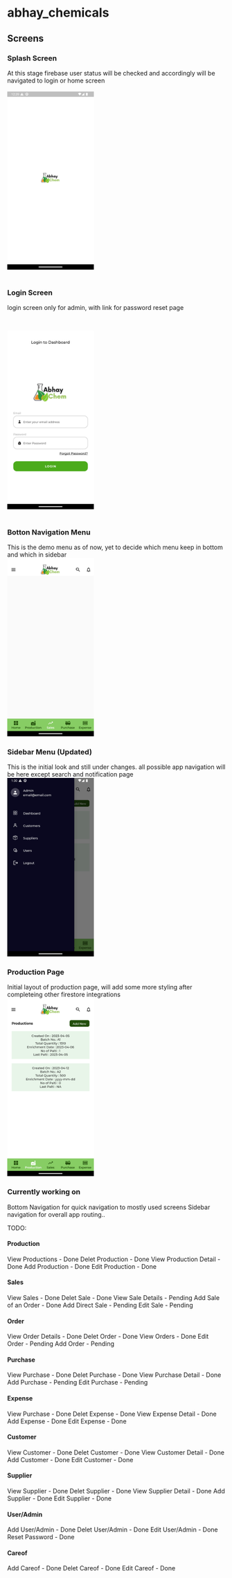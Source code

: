 # abhay_chemicals

## Screens

### Splash Screen

At this stage firebase user status will be checked and accordingly will be navigated to login or home screen
</br></br>
<img src="./screenshots/splash.png" width="200">
</br></br>

### Login Screen

login screen only for admin, with link for password reset page

</br>

<img src="./screenshots/login.png" width="200"></br></br>

### Botton Navigation Menu

This is the demo menu as of now, yet to decide which menu keep in bottom and which in sidebar
</br>
<img src="./screenshots/bottombar.png" width="200">

### Sidebar Menu (Updated)

This is the initial look and still under changes. all possible app navigation will be here except search and notification page
<br>
<img src="./screenshots/Sidebar2.png" width="200">

### Production Page

Initial layout of production page, will add some more styling after completeing other firestore integrations
<br>
<img src="./screenshots/production.png" width="200">

### Currently working on

Bottom Navigation for quick navigation to mostly used screens
Sidebar navigation for overall app routing..

TODO:

#### Production

View Productions - Done
Delet Production - Done
View Production Detail - Done
Add Production - Done
Edit Production - Done

#### Sales

View Sales - Done
Delet Sale - Done
View Sale Details - Pending
Add Sale of an Order - Done
Add Direct Sale - Pending
Edit Sale - Pending

#### Order

View Order Details - Done
Delet Order - Done
View Orders - Done
Edit Order - Pending
Add Order - Pending

#### Purchase

View Purchase - Done
Delet Purchase - Done
View Purchase Detail - Done
Add Purchase - Pending
Edit Purchase - Pending

#### Expense

View Purchase - Done
Delet Expense - Done
View Expense Detail - Done
Add Expense - Done
Edit Expense - Done

#### Customer

View Customer - Done
Delet Customer - Done
View Customer Detail - Done
Add Customer - Done
Edit Customer - Done

#### Supplier

View Supplier - Done
Delet Supplier - Done
View Supplier Detail - Done
Add Supplier - Done
Edit Supplier - Done

#### User/Admin

Add User/Admin - Done
Delet User/Admin - Done
Edit User/Admin - Done
Reset Password - Done

#### Careof

Add Careof - Done
Delet Careof - Done
Edit Careof - Done
